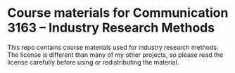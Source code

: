 # Course materials for Communication 3163 – Industry Research Methods

This repo contains course materials used for industry research methods. The license is different than many of my other projects, so please read the license carefully before using or redistributing the material.
